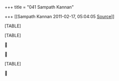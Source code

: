 +++
title = "041 Sampath Kannan"

+++
[[Sampath Kannan	2011-02-17, 05:04:05 [Source](https://groups.google.com/g/bvparishat/c/Cg33QC1m0DM)]]



[TABLE]

[TABLE]





[TABLE]



